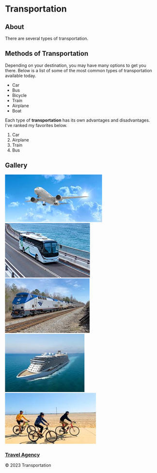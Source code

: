 <html lang="en">

<head>
  <meta charset="UTF-8">
  <meta http-equiv="X-UA-Compatible" content="IE=edge">
  <meta name="viewport" content="width=device-width, initial-scale=1.0">
  <title>Transportation</title>
</head>

<body>

  <main>
    <h1>Transportation</h1>
    <h2>About</h2>

  <div>
      <p>There are several types of transportation.</p>
    </div>

  <div>
      <h2>Methods of Transportation</h2>

  <p>Depending on your destination, you may have many options to get you there. Below is a list of some of the most
        common types of transportation available today.</p>
    </div>

  <div>
      <ul>
        <li>Car</li>
        <li>Bus</li>
        <li>Bicycle</li>
        <li>Train</li>
        <li>Airplane</li>
        <li>Boat</li>
      </ul>
    </div>

  <div>
      <p>Each type of <b>transportation</b> has its own advantages and disadvantages. I've ranked my favorites below.
      </p>

  <ol>
        <li>Car</li>
        <li>Airplane</li>
        <li>Train</li>
        <li>Bus</li>
      </ol>

  </div>
  </main>
  <div>
    <h2>Gallery</h2>
    <img src="Airplane.jpg" alt="Airplane">
    <img src="bus.jpg" alt="Bus">
    <img src="train.jpg" alt="Train">
    <img src="cruise.jpg" alt="Cruise Ship">
    <img src="biking.jpg" alt="Riding Bicycles">

  </div>

  <a href="https://www.travelocity.com/">
    <h3>Travel Agency</h3>
  </a>

  <footer>
    <p>© 2023 Transportation</p>
  </footer>

</body>

</html>
